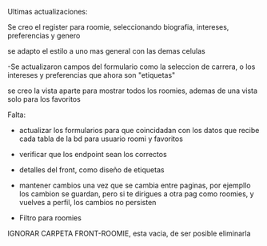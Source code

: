 Ultimas actualizaciones:

Se creo el register para roomie, seleccionando biografia, intereses, preferencias y genero 

se adapto el estilo a uno mas general con las demas celulas

-Se actualizaron campos del formulario como la seleccion de carrera, o los intereses y preferencias que ahora son "etiquetas"

se creo la vista aparte para mostrar todos los roomies, ademas de una vista solo para los favoritos

Falta:

- actualizar los formularios para que coincidadan con los datos que recibe cada tabla de la bd para usuario roomi y favoritos

- verificar que los endpoint sean los correctos

- detalles del front, como diseño de etiquetas

- mantener cambios una vez que se cambia entre paginas, por ejempllo los cambion se guardan, pero si te dirigues a otra pag como roomies, y vuelves a perfil, los cambios no persisten

- Filtro para roomies

IGNORAR CARPETA FRONT-ROOMIE, esta vacia, de ser posible eliminarla
